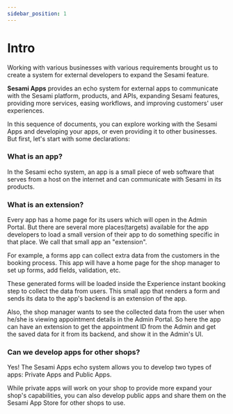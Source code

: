 ```yaml
---
sidebar_position: 1
---
```


# Intro
Working with various businesses with various requirements brought us to create a system for external developers to expand the Sesami feature.

<p>
<b>Sesami Apps</b> provides an echo system for external apps to communicate with the Sesami platform, products, and APIs, expanding Sesami features, providing more services, easing workflows, and improving customers' user experiences.
</p>

<p>
In this sequence of documents, you can explore working with the Sesami Apps and developing your apps, or even providing it to other businesses. But first, let's start with some declarations:
</p>

### What is an app?
In the Sesami echo system, an app is a small piece of web software that serves from a host on the internet and can communicate with Sesami in its products.

### What is an extension?
Every app has a home page for its users which will open in the Admin Portal. But there are several more places(targets) available for the app developers to load a small version of their app to do something specific in that place. We call that small app an "extension".

<p>
For example, a forms app can collect extra data from the customers in the booking process. This app will have a home page for the shop manager to set up forms, add fields, validation, etc.
</p>
<p>
These generated forms will be loaded inside the Experience instant booking step to collect the data from users. This small app that renders a form and sends its data to the app's backend is an extension of the app.
</p>
<p>
Also, the shop manager wants to see the collected data from the user when he/she is viewing appointment details in the Admin Portal. So here the app can have an extension to get the appointment ID from the Admin and get the saved data for it from its backend, and show it in the Admin's UI.
</p>

### Can we develop apps for other shops?

Yes! The Sesami Apps echo system allows you to develop two types of apps: Private Apps and Public Apps.

While private apps will work on your shop to provide more expand your shop's capabilities, you can also develop public apps and share them on the Sesami App Store for other shops to use.
